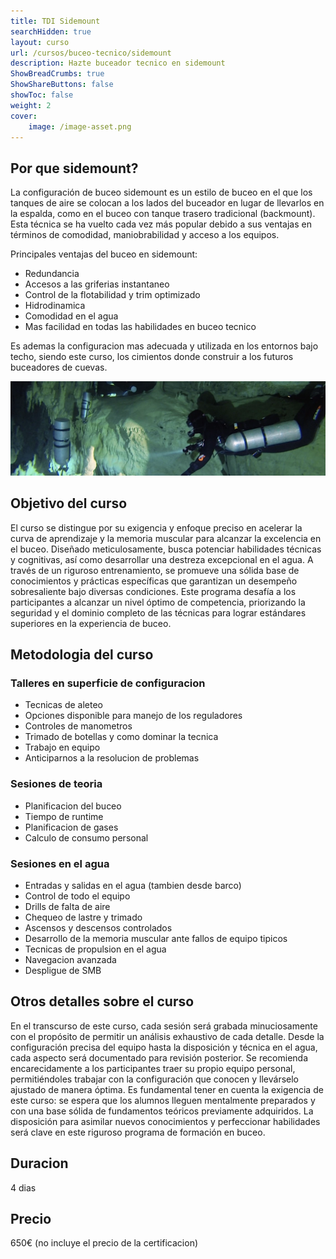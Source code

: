 ```yaml
---
title: TDI Sidemount
searchHidden: true
layout: curso
url: /cursos/buceo-tecnico/sidemount
description: Hazte buceador tecnico en sidemount
ShowBreadCrumbs: true
ShowShareButtons: false
showToc: false
weight: 2
cover:
    image: /image-asset.png
---
```


## Por que sidemount?
La configuración de buceo sidemount es un estilo de buceo en el que los tanques de aire se colocan a los lados del buceador en lugar de llevarlos en la espalda, como en el buceo con tanque trasero tradicional (backmount). Esta técnica se ha vuelto cada vez más popular debido a sus ventajas en términos de comodidad, maniobrabilidad y acceso a los equipos.

Principales ventajas del buceo en sidemount:
* Redundancia
* Accesos a las griferias instantaneo
* Control de la flotabilidad y trim optimizado
* Hidrodinamica
* Comodidad en el agua
* Mas facilidad en todas las habilidades en buceo tecnico 

Es ademas la configuracion mas adecuada y utilizada en los entornos bajo techo, siendo este curso, los cimientos donde construir a los futuros buceadores de cuevas.

![sidemount](/sidemount1.webp)
## Objetivo del curso

El curso se distingue por su exigencia y enfoque preciso en acelerar la curva de aprendizaje y la memoria muscular para alcanzar la excelencia en el buceo. Diseñado meticulosamente, busca potenciar habilidades técnicas y cognitivas, así como desarrollar una destreza excepcional en el agua. A través de un riguroso entrenamiento, se promueve una sólida base de conocimientos y prácticas específicas que garantizan un desempeño sobresaliente bajo diversas condiciones. Este programa desafía a los participantes a alcanzar un nivel óptimo de competencia, priorizando la seguridad y el dominio completo de las técnicas para lograr estándares superiores en la experiencia de buceo.

## Metodologia del curso


### Talleres en superficie de configuracion
  * Tecnicas de aleteo
  * Opciones disponible para manejo de los reguladores
  * Controles de manometros
  * Trimado de botellas y como dominar la tecnica
  * Trabajo en equipo
  * Anticiparnos a la resolucion de problemas
### Sesiones de teoria
  * Planificacion del buceo
  * Tiempo de runtime
  * Planificacion de gases
  * Calculo de consumo personal
### Sesiones en el agua
  * Entradas y salidas en el agua (tambien desde barco)
  * Control de todo el equipo
  * Drills de falta de aire
  * Chequeo de lastre y trimado
  * Ascensos y descensos controlados
  * Desarrollo de la memoria muscular ante fallos de equipo tipicos
  * Tecnicas de propulsion en el agua
  * Navegacion avanzada
  * Despligue de SMB

## Otros detalles sobre el curso 
En el transcurso de este curso, cada sesión será grabada minuciosamente con el propósito de permitir un análisis exhaustivo de cada detalle. Desde la configuración precisa del equipo hasta la disposición y técnica en el agua, cada aspecto será documentado para revisión posterior. Se recomienda encarecidamente a los participantes traer su propio equipo personal, permitiéndoles trabajar con la configuración que conocen y llevárselo ajustado de manera óptima. Es fundamental tener en cuenta la exigencia de este curso: se espera que los alumnos lleguen mentalmente preparados y con una base sólida de fundamentos teóricos previamente adquiridos. La disposición para asimilar nuevos conocimientos y perfeccionar habilidades será clave en este riguroso programa de formación en buceo.

## Duracion
4 dias

## Precio
650€ (no incluye el precio de la certificacion)
